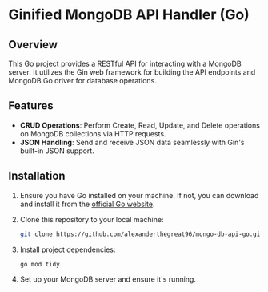 # Ginified MongoDB API Handler (Go)

## Overview

This Go project provides a RESTful API for interacting with a MongoDB server. It utilizes the Gin web framework for building the API endpoints and MongoDB Go driver for database operations.

## Features

- **CRUD Operations**: Perform Create, Read, Update, and Delete operations on MongoDB collections via HTTP requests.
- **JSON Handling**: Send and receive JSON data seamlessly with Gin's built-in JSON support.

## Installation

1. Ensure you have Go installed on your machine. If not, you can download and install it from the [official Go website](https://golang.org/dl/).
2. Clone this repository to your local machine:

    ```bash
    git clone https://github.com/alexanderthegreat96/mongo-db-api-go.git
    ```

3. Install project dependencies:

    ```bash
    go mod tidy
    ```

4. Set up your MongoDB server and ensure it's running.